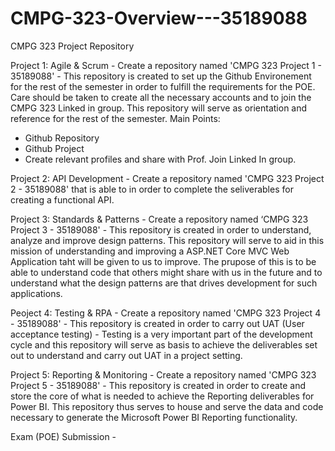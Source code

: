 # CMPG-323-Overview---35189088
CMPG 323 Project Repository

Project 1: Agile & Scrum - Create a repository named 'CMPG 323 Project 1 - 35189088' - This repository is created to set up the Github Environement for the rest of the semester in order to fulfill the requirements for the POE. Care should be taken to create all the necessary accounts and to join the CMPG 323 Linked in group. This repository will serve as orientation and reference for the rest of the semester.
Main Points:
- Github Repository
- Github Project
- Create relevant profiles and share with Prof. Join Linked In group. 

Project 2: API Development - Create a repository named 'CMPG 323 Project 2 - 35189088' that is able to in order to complete the seliverables for creating a functional API. 

Project 3: Standards & Patterns - Create a repository named ‘CMPG 323 Project 3 - 35189088' - This repository is created in order to understand, analyze and improve design patterns. This repository will serve to aid in this mission of understanding and improving a ASP.NET Core MVC Web Application taht will be given to us to improve. The prupose of this is to be able to understand code that others might share with us in the future and to understand what the design patterns are that drives development for such applications. 

Peoject 4: Testing & RPA - Create a repository named 'CMPG 323 Project 4 - 35189088' - This repository is created in order to carry out UAT (User acceptance testing) - Testing is a very important part of the development cycle and this repository will serve as basis to achieve the deliverables set out to understand and carry out UAT in a project setting.

Project 5: Reporting & Monitoring - Create a repository named 'CMPG 323 Project 5 - 35189088' - This repository is created in order to create and store the core of what is needed to achieve the Reporting deliverables for Power BI. This repository thus serves to house and serve the data and code necessary to generate the Microsoft Power BI Reporting functionality.

Exam (POE) Submission - 
